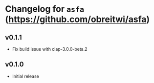 
# Changelog for `asfa` (https://github.com/obreitwi/asfa)

## v0.1.1

* Fix build issue with clap-3.0.0-beta.2

## v0.1.0

* Initial release
